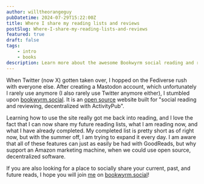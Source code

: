 ```yaml
---
author: willtheorangeguy
pubDatetime: 2024-07-29T15:22:00Z
title: Where I share my reading lists and reviews
postSlug: Where-I-share-my-reading-lists-and-reviews
featured: true
draft: false
tags:
    - intro
    - books
description: Learn more about the awesome Bookwyrm social reading and reviewing platform.
---
```


When Twitter (now X) gotten taken over, I hopped on the Fediverse rush with everyone else. After creating a Mastodon account, which unfortunately I rarely use anymore (I also rarely use Twitter anymore either), I stumbled upon [bookwyrm.social](https://bookwyrm.social/). It is an [open source](https://github.com/bookwyrm-social/bookwyrm) website built for "social reading and reviewing, decentralized with ActivityPub".

Learning how to use the site really got me back into reading, and I love the fact that I can now share my future reading lists, what I am reading now, and what I have already completed. My completed list is pretty short as of right now, but with the summer off, I am trying to expand it every day. I am aware that all of these features can just as easily be had with GoodReads, but why support an Amazon marketing machine, when we could use open source, decentralized software.

If you are also looking for a place to socially share your current, past, and future reads, I hope you will join [me](https://bookwyrm.social/user/willtheorangeguy) on [bookwyrm.social](https://bookwyrm.social/)!
